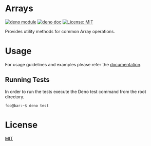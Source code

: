 # Arrays
[![deno module](https://img.shields.io/badge/deno-module-blue)](https://deno.land/x) [![deno doc](https://doc.deno.land/badge.svg)](https://doc.deno.land/https/deno.land/x/arrays/mod.ts) [![License: MIT](https://img.shields.io/badge/License-MIT-yellow.svg)](https://opensource.org/licenses/MIT)

Provides utility methods for common Array operations.

# Usage

For usage guidelines and examples please refer the [documentation](https://doc.deno.land/https/deno.land/x/arrays/mod.ts).

## Running Tests
In order to run the tests execute the Deno test command from the root directory.
```console
foo@bar:~$ deno test
```

# License

[MIT](./LICENSE)
